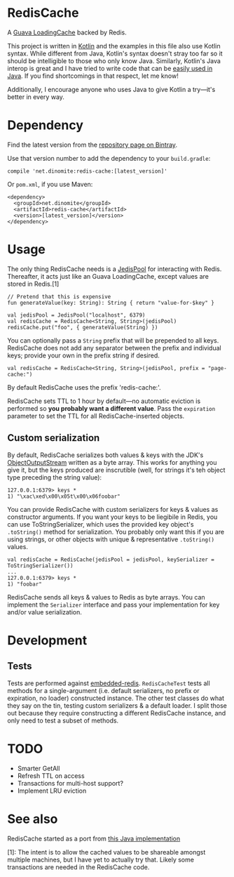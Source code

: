 # RedisCache

A [Guava LoadingCache](https://google.github.io/guava/releases/22.0/api/docs/com/google/common/cache/LoadingCache.html)
backed by Redis.

This project is written in [Kotlin](https://kotlinlang.org/) and the examples in this file also use
Kotlin syntax.  While different from Java, Kotlin's syntax doesn't stray too far so it should be
intelligible to those who only know Java.  Similarly, Kotlin's Java interop is great and I have
tried to write code that can be [easily used in Java](https://android.jlelse.eu/writing-java-friendly-kotlin-code-c408b24fb4e).
If you find shortcomings in that respect, let me know!

Additionally, I encourage anyone who uses Java to give Kotlin a try—it's better in every way.

# Dependency

Find the latest version from the [repository page on Bintray](https://bintray.com/dinomite/maven/net.dinomite%3Aredis-cache).

Use that version number to add the dependency to your `build.gradle`:

    compile 'net.dinomite:redis-cache:[latest_version]'

Or `pom.xml`, if you use Maven:

    <dependency>
      <groupId>net.dinomite</groupId>
      <artifactId>redis-cache</artifactId>
      <version>[latest_version]</version>
    </dependency>

# Usage

The only thing RedisCache needs is a [JedisPool](https://github.com/xetorthio/jedis/wiki/Getting-started#using-jedis-in-a-multithreaded-environment)
for interacting with Redis.  Thereafter, it acts just like an Guava LoadingCache, except values are
stored in Redis.[1]

    // Pretend that this is expensive
    fun generateValue(key: String): String { return "value-for-$key" }
    
    val jedisPool = JedisPool("localhost", 6379)
    val redisCache = RedisCache<String, String>(jedisPool)
    redisCache.put("foo", { generateValue(String) })

You can optionally pass a `String` prefix that will be prepended to all keys.  RedisCache does not
add any separator between the prefix and individual keys; provide your own in the prefix string if
desired.

    val redisCache = RedisCache<String, String>(jedisPool, prefix = "page-cache:")

By default RedisCache uses the prefix 'redis-cache:'.

RedisCache sets TTL to 1 hour by default—no automatic eviction is performed so **you probably want a
different value**.  Pass the `expiration` parameter to set the TTL for all RedisCache-inserted
objects.

## Custom serialization

By default, RedisCache serializes both values & keys with the JDK's [ObjectOutputStream](https://docs.oracle.com/javase/8/docs/api/java/io/ObjectOutputStream.html)
written as a byte array. This works for anything you give it, but the keys produced are inscrutible
(well, for strings it's teh object type preceding the string value):

    127.0.0.1:6379> keys *
    1) "\xac\xed\x00\x05t\x00\x06foobar"

You can provide RedisCache with custom serializers for keys & values as constructor arguments.  If
you want your keys to be liegibile in Redis, you can use ToStringSerializer, which uses the provided
key object's `.toString()` method for serialization.  You probably only want this if you are using
strings, or other objects with unique & representative `.toString()` values.

    val redisCache = RedisCache(jedisPool = jedisPool, keySerializer = ToStringSerializer())
    ...
    127.0.0.1:6379> keys *
    1) "foobar"

RedisCache sends all keys & values to Redis as byte arrays.  You can implement the `Serializer`
interface and pass your implementation for key and/or value serialization.

# Development

## Tests

Tests are performed against [embedded-redis](https://github.com/kstyrc/embedded-redis).
`RedisCacheTest` tests all methods for a single-argument (i.e. default serializers, no prefix
or expiration, no loader) constructed instance.  The other test classes do what they say on the
tin, testing custom serializers & a default loader.  I split those out because they require
constructing a different RedisCache instance, and only need to test a subset of methods.

# TODO

- Smarter GetAll
- Refresh TTL on access
- Transactions for multi-host support?
- Implement LRU eviction

# See also

RedisCache started as a port from [this Java implementation](https://github.com/levyfan/guava-cache-redis)

[1]: The intent is to allow the cached values to be shareable amongst multiple machines, but
I have yet to actually try that.  Likely some transactions are needed in the RedisCache code.